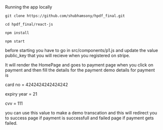 
Running the app locally

```git clone https://github.com/shubhamsony/hpdf_final.git```

```cd hpdf_final/react-js```

```npm install```

```npm start```

before starting you have to go in src/components/p1.js and update the value public_key that you will recieve when you registered on stripe.

It will render the HomePage and goes to payment page when you click on payment and then fill the details for the payment demo details for payment is

card no = 4242424242424242

expiry year = 21

cvv = 111 

you can use this value to make a demo transcation and this will redirect you to success page if payment is successfull and failed page if payment gets failed.
